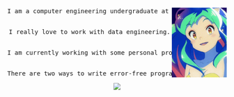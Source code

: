 <div align="center">
<img src="https://github.com/DraculK/Draculk/blob/main/lum.gif" width="25%" align="right" />
<pre>
I am a computer engineering undergraduate at Universidade de Brasília(UnB)
  <br>
I really love to work with data engineering.
  <br>
I am currently working with some personal projects with PySpark, AWS and Airflow.
  <br>
There are two ways to write error-free programs; only the third one works 
</pre>
<img src="https://skillicons.dev/icons?i=git,py,aws,docker,go,linux,postgres" />
